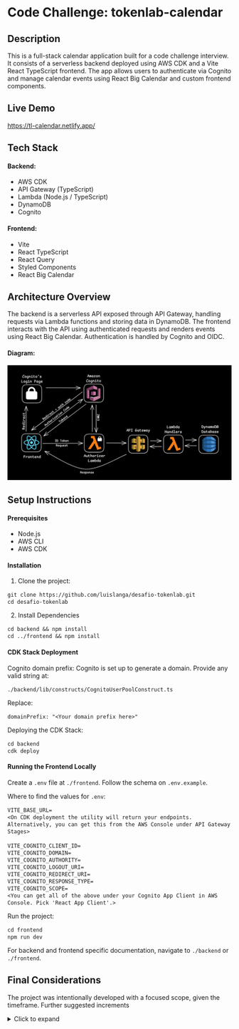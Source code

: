 # Code Challenge: tokenlab-calendar

## Description

This is a full-stack calendar application built for a code challenge interview. It consists of a serverless backend deployed using AWS CDK and a Vite React TypeScript frontend. The app allows users to authenticate via Cognito and manage calendar events using React Big Calendar and custom frontend components.

## Live Demo

https://tl-calendar.netlify.app/

## Tech Stack

#### Backend:

- AWS CDK
- API Gateway (TypeScript)
- Lambda (Node.js / TypeScript)
- DynamoDB
- Cognito

#### Frontend:

- Vite
- React TypeScript
- React Query
- Styled Components
- React Big Calendar

## Architecture Overview

The backend is a serverless API exposed through API Gateway, handling requests via Lambda functions and storing data in DynamoDB. The frontend interacts with the API using authenticated requests and renders events using React Big Calendar. Authentication is handled by Cognito and OIDC.

#### Diagram:

![Architecture Overview](./diagram.png)

## Setup Instructions

#### Prerequisites

- Node.js
- AWS CLI
- AWS CDK

#### Installation

1. Clone the project:

```
git clone https://github.com/luislanga/desafio-tokenlab.git
cd desafio-tokenlab
```

2. Install Dependencies

```
cd backend && npm install
cd ../frontend && npm install
```

#### CDK Stack Deployment

Cognito domain prefix: Cognito is set up to generate a domain. Provide any valid string at:

```
./backend/lib/constructs/CognitoUserPoolConstruct.ts
```

Replace:

```
domainPrefix: "<Your domain prefix here>"
```

Deploying the CDK Stack:

```
cd backend
cdk deploy
```

#### Running the Frontend Locally

Create a `.env` file at `./frontend`. Follow the schema on `.env.example`.

Where to find the values for `.env`:

```
VITE_BASE_URL=
<On CDK deployment the utility will return your endpoints. Alternatively, you can get this from the AWS Console under API Gateway Stages>

VITE_COGNITO_CLIENT_ID=
VITE_COGNITO_DOMAIN=
VITE_COGNITO_AUTHORITY=
VITE_COGNITO_LOGOUT_URI=
VITE_COGNITO_REDIRECT_URI=
VITE_COGNITO_RESPONSE_TYPE=
VITE_COGNITO_SCOPE=
<You can get all of the above under your Cognito App Client in AWS Console. Pick 'React App Client'.>
```

Run the project:

```
cd frontend
npm run dev
```

For backend and frontend specific documentation, navigate to `./backend` or `./frontend`.

## Final Considerations

The project was intentionally developed with a focused scope, given the timeframe. Further suggested increments

<details>
<summary>Click to expand</summary>

- **Pagination** - Add pagination for event fetching, using a more sensible time frame based on the current date. This would help avoid fetching large lists of outdated events or those far into the future, improving both performance and user experience.

- **RSVP and Events with Guests** - Though the routes and database schema were developed with RSVP functionality and the ability to manage events with guests in mind, due to time constraints, this feature was not fully implemented. Future work should include adding functionality for users to RSVP to events and manage guest lists effectively.

- **UI/UX Improvements** - Enhance the overall user interface and experience, focusing on responsiveness, consistency, and visual appeal.

- **Tests and CI/CD Pipeline** - Add automated tests to ensure the reliability and stability of the application as it scales. Setting up a Continuous Integration/Continuous Deployment (CI/CD) pipeline would allow for seamless integration and deployment with automated tests run on each change.

- **Refactoring** - Refactor sections of the code to improve readability, maintainability, and performance. This can include simplifying complex functions, modularizing the code, and cleaning up unused code or variables.

- **Frontend Validation for Business Logic** - There are several conditions required for the app to function correctly (e.g., event start date must be before the end date, valid user input formats, etc.). These conditions have been implemented in the backend, but due to time constraints, the frontend validations have not been fully addressed. Future work should include adding these validations on the frontend to ensure that users are guided to input valid data before submission, avoiding unnecessary fetching.

</details>
